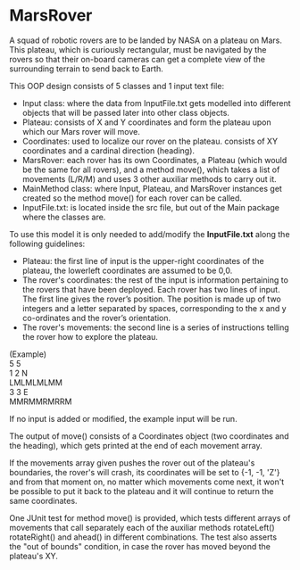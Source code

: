 # MarsRover
A squad of robotic rovers are to be landed by NASA on a plateau on Mars. This plateau, which is curiously rectangular, must be navigated by the rovers so that their on-board cameras can get a complete view of the surrounding terrain to send back to Earth.

This OOP design consists of 5 classes and 1 input text file:<br/>
- Input class: where the data from InputFile.txt gets modelled into different objects that will be passed later into other class objects.<br/>
- Plateau: consists of X and Y coordinates and form the plateau upon which our Mars rover will move.<br/>
- Coordinates: used to localize our rover on the plateau. consists of XY coordinates and a cardinal direction (heading).<br/>
- MarsRover: each rover has its own Coordinates, a Plateau (which would be the same for all rovers), and a method move(), which takes a list of movements (L/R/M) and uses 3 other auxiliar methods to carry out it.<br/>
- MainMethod class: where Input, Plateau, and MarsRover instances get created so the method move() for each rover can be called.<br/>
- InputFile.txt: is located inside the src file, but out of the Main package where the classes are.<br/>

To use this model it is only needed to add/modify the **InputFile.txt** along the following guidelines:<br/>
- Plateau: the first line of input is the upper-right coordinates of the plateau, the lowerleft coordinates are assumed to be 0,0.<br/>
- The rover's coordinates: the rest of the input is information pertaining to the rovers that have been deployed. Each rover has two lines of input. The first line gives the rover’s position. The position is made up of two integers and a letter separated by spaces, corresponding to the x and y co-ordinates and the rover’s orientation.
- The rover's movements: the second line is a series of instructions telling the rover how to explore the plateau. <br/>

(Example)<br/>
5 5<br/>
1 2 N<br/>
LMLMLMLMM<br/>
3 3 E<br/>
MMRMMRMRRM<br/>

If no input is added or modified, the example input will be run.<br/>

The output of move() consists of a Coordinates object (two coordinates and the heading), which gets printed at the end of each movement array.<br/>

If the movements array given pushes the rover out of the plateau's boundaries, the rover's will crash, its coordinates will be set to {-1, -1, 'Z'} and from that moment on, no matter which movements come next, it won't be possible to put it back to the plateau and it will continue to return the same coordinates.<br/>

One JUnit test for method move() is provided, which tests different arrays of movements that call separately each of the auxiliar methods rotateLeft() rotateRight() and ahead() in different combinations. The test also asserts the "out of bounds" condition, in case the rover has moved beyond the plateau's XY.
